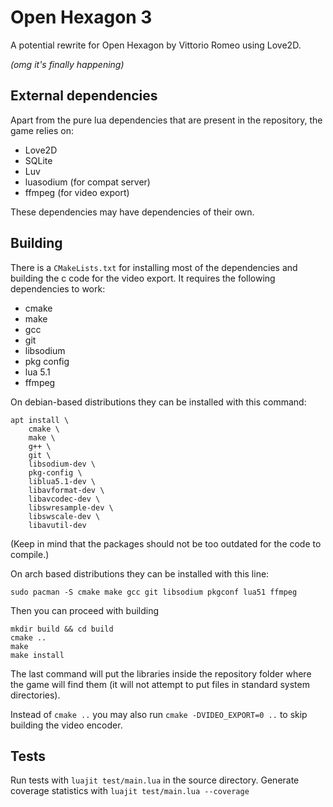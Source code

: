 # Open Hexagon 3

A potential rewrite for Open Hexagon by Vittorio Romeo using Love2D.

*(omg it's finally happening)*

## External dependencies
Apart from the pure lua dependencies that are present in the repository, the game relies on:
- Love2D
- SQLite
- Luv
- luasodium (for compat server)
- ffmpeg (for video export)

These dependencies may have dependencies of their own.

## Building
There is a `CMakeLists.txt` for installing most of the dependencies and building the c code for the video export. It requires the following dependencies to work:
- cmake
- make
- gcc
- git
- libsodium
- pkg config
- lua 5.1
- ffmpeg

On debian-based distributions they can be installed with this command:
```
apt install \
    cmake \
    make \
    g++ \
    git \
    libsodium-dev \
    pkg-config \
    liblua5.1-dev \
    libavformat-dev \
    libavcodec-dev \
    libswresample-dev \
    libswscale-dev \
    libavutil-dev
```
(Keep in mind that the packages should not be too outdated for the code to compile.)

On arch based distributions they can be installed with this line:
```
sudo pacman -S cmake make gcc git libsodium pkgconf lua51 ffmpeg
```
Then you can proceed with building
```
mkdir build && cd build
cmake ..
make
make install
```
The last command will put the libraries inside the repository folder where the game will find them (it will not attempt to put files in standard system directories).

Instead of `cmake ..` you may also run `cmake -DVIDEO_EXPORT=0 ..` to skip building the video encoder.

## Tests
Run tests with `luajit test/main.lua` in the source directory.
Generate coverage statistics with `luajit test/main.lua --coverage`
